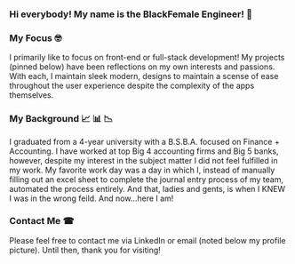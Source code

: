 ### Hi everybody! My name is the BlackFemale Engineer! 🤗

### My Focus 🤓
I primarily like to focus on front-end or full-stack development! My projects (pinned below) have been reflections on my own interests and passions. With each, I maintain sleek modern, designs to maintain a scense of ease throughout the user experience despite the complexity of the apps themselves. 

### My Background 📈 📊 📉
I graduated from a 4-year university with a B.S.B.A. focused on Finance + Accounting. I have worked at top Big 4 accounting firms and Big 5 banks, however, despite my interest in the subject matter I did not feel fulfilled in my work. My favorite work day was a day in which I, instead of manually filling out an excel sheet to complete the journal entry process of my team, automated the process entirely. And that, ladies and gents, is when I KNEW I was in the wrong feild. And now...here I am!

### Contact Me ☎︎
Please feel free to contact me via LinkedIn or email (noted below my profile picture). Until then, thank you for visiting!
